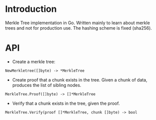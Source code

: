 # Introduction

Merkle Tree implementation in Go. Written mainly to learn about merkle
trees and not for production use. The hashing scheme is fixed (sha256).

# API

- Create a merkle tree:

```
NewMerkletree([]byte) -> *MerkleTree
```

- Create proof that a chunk exists in the tree. Given a chunk of data,
  produces the list of sibling nodes.

```
MerkleTree.Proof([]byte) -> []*MerkleTree
```

- Verify that a chunk exists in the tree, given the proof.

```
MerkleTree.Verify(proof []*MerkleTree, chunk []byte) -> bool
```
